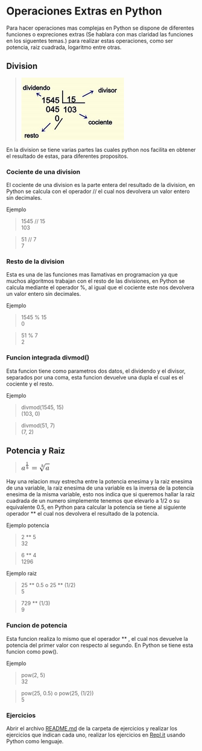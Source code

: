 # Operaciones Extras en Python

Para hacer operaciones mas complejas en Python se dispone de diferentes funciones o expreciones extras (Se hablara con mas claridad las funciones en los siguentes temas.) para realizar estas operaciones, como ser potencia, raiz cuadrada, logaritmo entre otras.

## Division

> ![python](https://github.com/psmaniac/CP01/blob/master/lesson01/02_extra_operations/div.jpg)

En la division se tiene varias partes las cuales python nos facilita en obtener el resultado de estas, para diferentes propositos.

### Cociente de una division

El cociente de una division es la parte entera del resultado de la division, en Python se calcula con el operador // el cual nos devolvera  un valor entero sin decimales.

Ejemplo

  > 1545 // 15\
  > 103
  
  > 51 // 7\
  > 7

### Resto de la division

Esta es una de las funciones mas llamativas en programacion ya que muchos algoritmos trabajan con el resto de las divisiones, en Python se calcula mediante el operador %, al igual que el cociente este nos devolvera un valor entero sin decimales.

Ejemplo

  > 1545 % 15\
  > 0
  
  > 51 % 7\
  > 2

### Funcion integrada divmod()

Esta funcion tiene como parametros dos datos, el dividendo y el divisor, separados por una coma, esta funcion devuelve una dupla el cual es el cociente y el resto.

Ejemplo

  > divmod(1545, 15)\
  > (103, 0)
  
  > divmod(51, 7)\
  > (7, 2)
  
## Potencia y Raiz

> ![python](https://github.com/psmaniac/CP01/blob/master/lesson01/02_extra_operations/potencia.png)

Hay una relacion muy estrecha entre la potencia enesima y la raiz enesima de una variable, la raiz enesima de una variable es la inversa de la potencia enesima de la misma variable, esto nos indica que si queremos hallar la raiz cuadrada de un numero simplemente tenemos que elevarlo a 1/2 o su equivalente 0.5, en Python para calcular la potencia se tiene al siguiente operador ** el cual nos devolvera el resultado de la potencia.

Ejemplo potencia

  > 2 ** 5\
  > 32
  
  > 6 ** 4\
  > 1296
  
 Ejemplo raiz

  > 25 ** 0.5  o  25 ** (1/2)\
  > 5
  
  > 729 ** (1/3)\
  > 9
  
### Funcion de potencia
  
Esta funcion realiza lo mismo que el operador ** , el cual nos devuelve la potencia del primer valor con respecto al segundo. En Python se tiene esta funcion como pow().

Ejemplo

  > pow(2, 5)\
  > 32
  
  > pow(25, 0.5)  o  pow(25, (1/2))\
  > 5
  
### Ejercicios 

Abrir el archivo [README.md](https://github.com/psmaniac/CP01/blob/master/lesson01/01_operations/Exercises/README.md) de la carpeta de ejercicios y realizar los ejercicios que indican cada uno, realizar los ejercicios en [Repl.it](https://repl.it/) usando Python como lenguaje.
